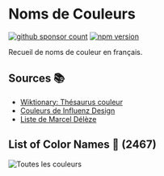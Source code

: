 # Noms de Couleurs

[![github sponsor count](https://img.shields.io/github/sponsors/meodai)](https://github.com/sponsors/meodai)
[![npm version](https://img.shields.io/npm/v/recueil-de-couleur.svg)](https://www.npmjs.com/package/recueil-de-couleur)

Recueil de noms de couleur en français.

## Sources 📚

- [Wiktionary: Thésaurus couleur](https://fr.wiktionary.org/wiki/Th%C3%A9saurus:couleur/fran%C3%A7ais)
- [Couleurs de Influenz Design](https://influenz.design/mag/couleurs-et-leurs-noms)
- [Liste de Marcel Délèze](https://www.deleze.name/marcel/photo/noms-couleurs/454-couleurs.php)
  
## List of Color Names 🔖 (**2467**)

![Toutes les couleurs](colors.svg "Liste de couleur")
